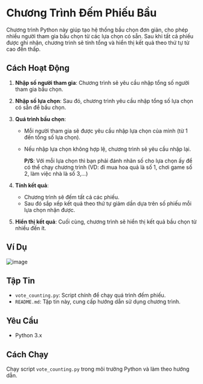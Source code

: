 # Chương Trình Đếm Phiếu Bầu

Chương trình Python này giúp tạo hệ thống bầu chọn đơn giản, cho phép nhiều người tham gia bầu chọn từ các lựa chọn có sẵn. Sau khi tất cả phiếu được ghi nhận, chương trình sẽ tính tổng và hiển thị kết quả theo thứ tự từ cao đến thấp.

## Cách Hoạt Động

1. **Nhập số người tham gia**: Chương trình sẽ yêu cầu nhập tổng số người tham gia bầu chọn.

2. **Nhập số lựa chọn**: Sau đó, chương trình yêu cầu nhập tổng số lựa chọn có sẵn để bầu chọn.

3. **Quá trình bầu chọn**:
   - Mỗi người tham gia sẽ được yêu cầu nhập lựa chọn của mình (từ 1 đến tổng số lựa chọn).
   - Nếu nhập lựa chọn không hợp lệ, chương trình sẽ yêu cầu nhập lại.
     
     **P/S**: Với mỗi lựa chọn thì bạn phải đánh nhãn số cho lựa chọn ấy để có thể chạy chương trình (VD: đi mua hoa quả là số 1, chơi game số 2, làm việc nhà là số 3,...)
4. **Tính kết quả**:
   - Chương trình sẽ đếm tất cả các phiếu.
   - Sau đó sắp xếp kết quả theo thứ tự giảm dần dựa trên số phiếu mỗi lựa chọn nhận được.

5. **Hiển thị kết quả**: Cuối cùng, chương trình sẽ hiển thị kết quả bầu chọn từ nhiều đến ít.

## Ví Dụ
![image](https://github.com/user-attachments/assets/2ad63a23-438f-4fdc-888a-8a017917f368)



## Tập Tin

- `vote_counting.py`: Script chính để chạy quá trình đếm phiếu.
- `README.md`: Tập tin này, cung cấp hướng dẫn sử dụng chương trình.

## Yêu Cầu

- Python 3.x

## Cách Chạy

Chạy script `vote_counting.py` trong môi trường Python và làm theo hướng dẫn.
